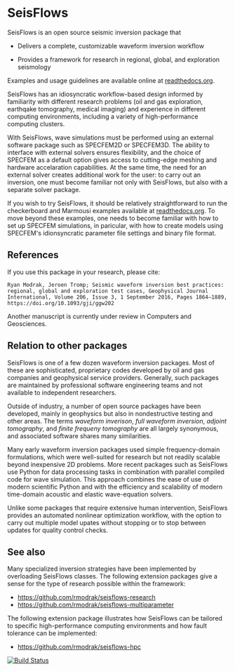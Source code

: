 SeisFlows
=========

SeisFlows is an open source seismic inversion package that

- Delivers a complete, customizable waveform inversion workflow

- Provides a framework for research in regional, global, and exploration seismology

Examples and usage guidelines are available online at [readthedocs.org](http://seisflows.readthedocs.org/en/latest/).

SeisFlows has an idiosyncratic workflow-based design informed by familiarity with different research problems (oil and gas exploration, earthqake tomography, medical imaging) and experience in different computing environments, including a variety of high-performance computing clusters.

With SeisFlows, wave simulations must be performed using an external software package such as SPECFEM2D or SPECFEM3D.  The ability to interface with external solvers ensures flexibility, and the choice of SPECFEM as a default option gives access to cutting-edge meshing and hardware accelaration capabilities.  At the same time, the need for an external solver creates additional work for the user: to carry out an inversion, one must become familiar not only with SeisFlows, but also with a separate solver package.  

If you wish to try SeisFlows, it should be relatively straightforward to run the checkerboard and Marmousi examples available at [readthedocs.org](http://seisflows.readthedocs.org/en/latest/).  To move beyond these examples, one needs to become familiar with how to set up SPECFEM simulations, in paricular, with how to create models using SPECFEM's idionsyncratic parameter file settings and binary file format.


References
----------
If you use this package in your research, please cite:

`Ryan Modrak, Jeroen Tromp; Seismic waveform inversion best practices: regional, global and exploration test cases, Geophysical Journal International, Volume 206, Issue 3, 1 September 2016, Pages 1864–1889, https://doi.org/10.1093/gji/ggw202`

Another manuscript is currently under review in Computers and Geosciences.


Relation to other packages
--------------------------
SeisFlows is one of a few dozen waveform inversion packages.  Most of these are sophisticated, proprietary codes developed by oil and gas companies and geophysical service providers.  Generally, such packages are maintained by professional software engineering teams and not available to independent researchers.

Outside of industry, a number of open source packages have been developed, mainly in geophysics but also in nondestructive testing and other areas.  The terms _waveform inverison_, _full waveform inversion_, _adjoint tomography_, and _finite frequeny tomography_ are all largely synonymous, and associated software shares many similarities.

Many early waveform inversion packages used simple frequency-domain formulations, which were well-suited for research but not readily scalable beyond inexpensive 2D problems.  More recent packages such as SeisFlows use Python for data processing tasks in combination with parallel compiled code for wave simulation.  This approach combines the ease of use of modern scientific Python and with the efficiency and scalability of modern time-domain acoustic and elastic wave-equation solvers.

Unlike some packages that require extensive human intervention, SeisFlows provides an automated nonlinear optimization workflow, with the option to carry out multiple model upates without stopping or to stop between updates for quality control checks.


See also
--------
Many specialized inversion strategies have been implemented by overloading SeisFlows classes.  The following extension packages give a sense for the type of research possible within the framework:

- https://github.com/rmodrak/seisflows-research
- https://github.com/rmodrak/seisflows-multiparameter


The following extension package illustrates how SeisFlows can be tailored to specific high-performance computing environments and how  fault tolerance can be implemented:

- https://github.com/rmodrak/seisflows-hpc



[![Build Status](https://travis-ci.org/rmodrak/seisflows.svg?branch=master)](https://travis-ci.org/rmodrak/seisflows)
